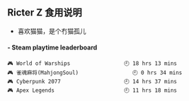 ## Ricter Z 食用说明
- 喜欢猫猫，是个冇猫孤儿

<!-- steam-box start -->
#### - Steam playtime leaderboard
```text
🎮 World of Warships                 🕘 18 hrs 13 mins
🎮 雀魂麻将(MahjongSoul)                 🕘 0 hrs 34 mins
🎮 Cyberpunk 2077                    🕘 14 hrs 37 mins
🎮 Apex Legends                      🕘 11 hrs 18 mins
```
<!-- Powered by https://github.com/YouEclipse/steam-box . -->
<!-- steam-box end -->
